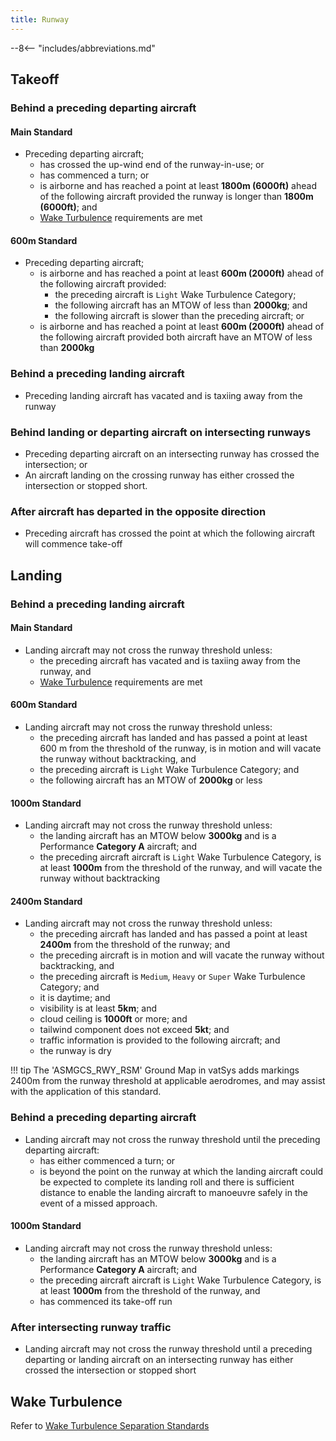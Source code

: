 ```yaml
---
title: Runway
---
```


--8<-- "includes/abbreviations.md"

## Takeoff
### Behind a preceding departing aircraft
#### Main Standard
- Preceding departing aircraft;  
    - has crossed the up-wind end of the runway-in-use; or  
    - has commenced a turn; or  
    - is airborne and has reached a point at least **1800m (6000ft)** ahead of the following aircraft provided the runway is longer than **1800m (6000ft)**; and  
    - [Wake Turbulence](#wake-turbulence) requirements are met

#### 600m Standard
- Preceding departing aircraft;  
    - is airborne and has reached a point at least **600m (2000ft)** ahead of the following aircraft provided:  
        - the preceding aircraft is `Light` Wake Turbulence Category;  
        - the following aircraft has an MTOW of less than **2000kg**; and  
        - the following aircraft is slower than the preceding aircraft; or  
    - is airborne and has reached a point at least **600m (2000ft)** ahead of the following aircraft provided both aircraft have an MTOW of less than **2000kg**

### Behind a preceding landing aircraft
- Preceding landing aircraft has vacated and is taxiing away from the runway

### Behind landing or departing aircraft on intersecting runways
- Preceding departing aircraft on an intersecting runway has crossed the intersection; or  
- An aircraft landing on the crossing runway has either crossed the intersection or stopped short.

### After aircraft has departed in the opposite direction
- Preceding aircraft has crossed the point at which the following aircraft will commence take-off

## Landing
### Behind a preceding landing aircraft
#### Main Standard
- Landing aircraft may not cross the runway threshold unless:  
    - the preceding aircraft has vacated and is taxiing away from the runway, and  
    - [Wake Turbulence](#wake-turbulence) requirements are met

#### 600m Standard
- Landing aircraft may not cross the runway threshold unless:  
    - the preceding aircraft has landed and has passed a point at least 600 m from the threshold of the runway, is in motion and will vacate the runway without backtracking, and  
    - the preceding aircraft is `Light` Wake Turbulence Category; and  
    - the following aircraft has an MTOW of **2000kg** or less

#### 1000m Standard
- Landing aircraft may not cross the runway threshold unless:  
    - the landing aircraft has an MTOW below **3000kg** and is a Performance **Category A** aircraft; and  
    - the preceding aircraft aircraft is `Light` Wake Turbulence Category, is at least **1000m** from the threshold of the runway, and will vacate the runway without backtracking

#### 2400m Standard
- Landing aircraft may not cross the runway threshold unless:  
    - the preceding aircraft has landed and has passed a point at least **2400m** from the threshold of the runway; and  
    - the preceding aircraft is in motion and will vacate the runway without backtracking, and  
    - the preceding aircraft is `Medium`, `Heavy` or `Super` Wake Turbulence Category; and  
    - it is daytime; and  
    - visibility is at least **5km**; and  
    - cloud ceiling is **1000ft** or more; and  
    - tailwind component does not exceed **5kt**; and  
    - traffic information is provided to the following aircraft; and  
    - the runway is dry

!!! tip
    The 'ASMGCS_RWY_RSM' Ground Map in vatSys adds markings 2400m from the runway threshold at applicable aerodromes, and may assist with the application of this standard.

### Behind a preceding departing aircraft
- Landing aircraft may not cross the runway threshold until the preceding departing aircraft:  
    - has either commenced a turn; or  
    - is beyond the point on the runway at which the landing aircraft could be expected to complete its landing roll and there is sufficient distance to enable the landing aircraft to manoeuvre safely in the event of a missed approach.

#### 1000m Standard
- Landing aircraft may not cross the runway threshold unless:  
    - the landing aircraft has an MTOW below **3000kg** and is a Performance **Category A** aircraft; and  
    - the preceding aircraft aircraft is `Light` Wake Turbulence Category, is at least **1000m** from the threshold of the runway, and  
    - has commenced its take-off run

### After intersecting runway traffic
- Landing aircraft may not cross the runway threshold until a preceding departing or landing aircraft on an intersecting runway has either crossed the intersection or stopped short

## Wake Turbulence
Refer to [Wake Turbulence Separation Standards](../waketurb)
